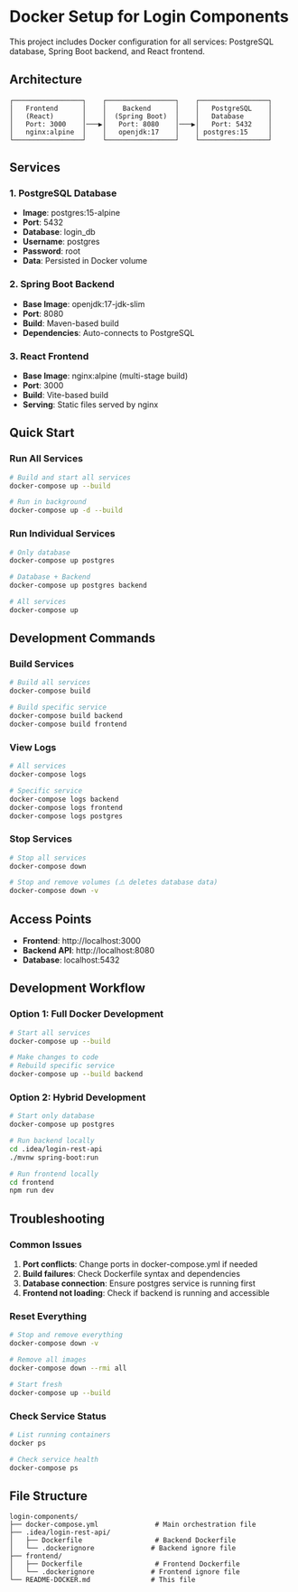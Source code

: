 # Docker Setup for Login Components

This project includes Docker configuration for all services: PostgreSQL database, Spring Boot backend, and React frontend.

## Architecture

```
┌─────────────────┐    ┌─────────────────┐    ┌─────────────────┐
│   Frontend      │    │    Backend      │    │   PostgreSQL    │
│   (React)       │    │  (Spring Boot)  │    │   Database      │
│   Port: 3000    │───▶│   Port: 8080    │───▶│   Port: 5432    │
│   nginx:alpine  │    │   openjdk:17    │    │ postgres:15     │
└─────────────────┘    └─────────────────┘    └─────────────────┘
```

## Services

### 1. PostgreSQL Database
- **Image**: postgres:15-alpine
- **Port**: 5432
- **Database**: login_db
- **Username**: postgres
- **Password**: root
- **Data**: Persisted in Docker volume

### 2. Spring Boot Backend
- **Base Image**: openjdk:17-jdk-slim
- **Port**: 8080
- **Build**: Maven-based build
- **Dependencies**: Auto-connects to PostgreSQL

### 3. React Frontend
- **Base Image**: nginx:alpine (multi-stage build)
- **Port**: 3000
- **Build**: Vite-based build
- **Serving**: Static files served by nginx

## Quick Start

### Run All Services
```bash
# Build and start all services
docker-compose up --build

# Run in background
docker-compose up -d --build
```

### Run Individual Services
```bash
# Only database
docker-compose up postgres

# Database + Backend
docker-compose up postgres backend

# All services
docker-compose up
```

## Development Commands

### Build Services
```bash
# Build all services
docker-compose build

# Build specific service
docker-compose build backend
docker-compose build frontend
```

### View Logs
```bash
# All services
docker-compose logs

# Specific service
docker-compose logs backend
docker-compose logs frontend
docker-compose logs postgres
```

### Stop Services
```bash
# Stop all services
docker-compose down

# Stop and remove volumes (⚠️ deletes database data)
docker-compose down -v
```

## Access Points

- **Frontend**: http://localhost:3000
- **Backend API**: http://localhost:8080
- **Database**: localhost:5432

## Development Workflow

### Option 1: Full Docker Development
```bash
# Start all services
docker-compose up --build

# Make changes to code
# Rebuild specific service
docker-compose up --build backend
```

### Option 2: Hybrid Development
```bash
# Start only database
docker-compose up postgres

# Run backend locally
cd .idea/login-rest-api
./mvnw spring-boot:run

# Run frontend locally
cd frontend
npm run dev
```

## Troubleshooting

### Common Issues

1. **Port conflicts**: Change ports in docker-compose.yml if needed
2. **Build failures**: Check Dockerfile syntax and dependencies
3. **Database connection**: Ensure postgres service is running first
4. **Frontend not loading**: Check if backend is running and accessible

### Reset Everything
```bash
# Stop and remove everything
docker-compose down -v

# Remove all images
docker-compose down --rmi all

# Start fresh
docker-compose up --build
```

### Check Service Status
```bash
# List running containers
docker ps

# Check service health
docker-compose ps
```

## File Structure
```
login-components/
├── docker-compose.yml              # Main orchestration file
├── .idea/login-rest-api/
│   ├── Dockerfile                  # Backend Dockerfile
│   └── .dockerignore              # Backend ignore file
├── frontend/
│   ├── Dockerfile                  # Frontend Dockerfile
│   └── .dockerignore              # Frontend ignore file
└── README-DOCKER.md               # This file
```
